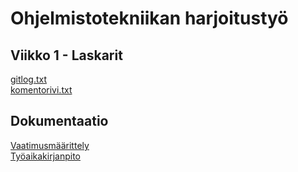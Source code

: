 # Ohjelmistotekniikan harjoitustyö

## Viikko 1 - Laskarit

[gitlog.txt](https://github.com/essitepp/ot-harjoitustyo/blob/master/laskarit/viikko1/gitlog.txt)  
[komentorivi.txt](https://github.com/essitepp/ot-harjoitustyo/blob/master/laskarit/viikko1/komentorivi.txt)

## Dokumentaatio

[Vaatimusmäärittely](https://github.com/essitepp/ot-harjoitustyo/blob/master/dokumentaatio/vaatimusmaarittely.md)  
[Työaikakirjanpito](https://github.com/essitepp/ot-harjoitustyo/blob/master/dokumentaatio/tyoaikakirjanpito.md)

